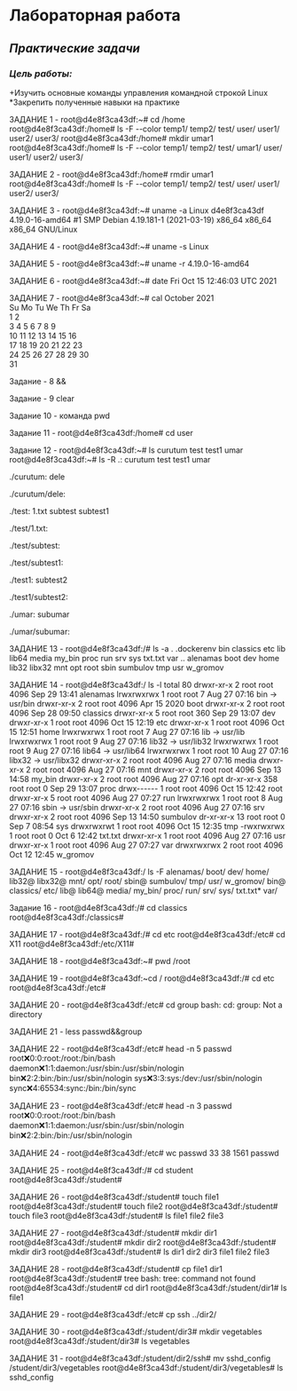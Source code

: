 # Лабораторная работа
## *Практические задачи* 
### *Цель работы:*
+Изучить основные команды управления командной строкой Linux    *Закрепить полученные навыки на практике 

ЗАДАНИЕ 1 - root@d4e8f3ca43df:~# cd /home
root@d4e8f3ca43df:/home# ls -F --color 
temp1/  temp2/  test/  user/  user1/  user2/  user3/
root@d4e8f3ca43df:/home# mkdir umar1
root@d4e8f3ca43df:/home# ls -F --color
temp1/  temp2/  test/  umar1/  user/  user1/  user2/  user3/

ЗАДАНИЕ 2 - root@d4e8f3ca43df:/home# rmdir umar1
root@d4e8f3ca43df:/home# ls -F --color
temp1/  temp2/  test/  user/  user1/  user2/  user3/

ЗАДАНИЕ 3 - root@d4e8f3ca43df:~# uname -a
Linux d4e8f3ca43df 4.19.0-16-amd64 #1 SMP Debian 4.19.181-1 (2021-03-19) x86_64 x86_64 x86_64 GNU/Linux

ЗАДАНИЕ 4 - root@d4e8f3ca43df:~# uname -s
Linux

ЗАДАНИЕ 5 - root@d4e8f3ca43df:~# uname -r
4.19.0-16-amd64

ЗАДАНИЕ 6 - root@d4e8f3ca43df:~# date
Fri Oct 15 12:46:03 UTC 2021

ЗАДАНИЕ 7 - root@d4e8f3ca43df:~# cal
    October 2021      
Su Mo Tu We Th Fr Sa  
                1  2  
 3  4  5  6  7  8  9  
10 11 12 13 14 15 16  
17 18 19 20 21 22 23  
24 25 26 27 28 29 30  
31                  

Задание - 8 &&

Задание - 9 clear

Задание 10 - команда pwd

Задание 11 - root@d4e8f3ca43df:/home# cd user

Задание 12 - root@d4e8f3ca43df:~# ls
curutum  test  test1  umar
root@d4e8f3ca43df:~# ls -R
.:
curutum  test  test1  umar

./curutum:
dele

./curutum/dele:

./test:
1.txt  subtest  subtest1

./test/1.txt:

./test/subtest:

./test/subtest1:

./test1:
subtest2

./test1/subtest2:

./umar:
subumar

./umar/subumar:

ЗАДАНИЕ 13 - root@d4e8f3ca43df:/# ls -a
.   .dockerenv  bin   classics  etc   lib    lib64   media  my_bin  proc  run   srv       sys  txt.txt  var
..  alenamas    boot  dev       home  lib32  libx32  mnt    opt     root  sbin  sumbulov  tmp  usr      w_gromov

ЗАДАНИЕ 14 - root@d4e8f3ca43df:/ ls -l
total 80
drwxr-xr-x   2 root root 4096 Sep 29 13:41 alenamas
lrwxrwxrwx   1 root root    7 Aug 27 07:16 bin -> usr/bin
drwxr-xr-x   2 root root 4096 Apr 15  2020 boot
drwxr-xr-x   2 root root 4096 Sep 28 09:50 classics
drwxr-xr-x   5 root root  360 Sep 29 13:07 dev
drwxr-xr-x   1 root root 4096 Oct 15 12:19 etc
drwxr-xr-x   1 root root 4096 Oct 15 12:51 home
lrwxrwxrwx   1 root root    7 Aug 27 07:16 lib -> usr/lib
lrwxrwxrwx   1 root root    9 Aug 27 07:16 lib32 -> usr/lib32
lrwxrwxrwx   1 root root    9 Aug 27 07:16 lib64 -> usr/lib64
lrwxrwxrwx   1 root root   10 Aug 27 07:16 libx32 -> usr/libx32
drwxr-xr-x   2 root root 4096 Aug 27 07:16 media
drwxr-xr-x   2 root root 4096 Aug 27 07:16 mnt
drwxr-xr-x   2 root root 4096 Sep 13 14:58 my_bin
drwxr-xr-x   2 root root 4096 Aug 27 07:16 opt
dr-xr-xr-x 358 root root    0 Sep 29 13:07 proc
drwx------   1 root root 4096 Oct 15 12:42 root
drwxr-xr-x   5 root root 4096 Aug 27 07:27 run
lrwxrwxrwx   1 root root    8 Aug 27 07:16 sbin -> usr/sbin
drwxr-xr-x   2 root root 4096 Aug 27 07:16 srv
drwxr-xr-x   2 root root 4096 Sep 13 14:50 sumbulov
dr-xr-xr-x  13 root root    0 Sep  7 08:54 sys
drwxrwxrwt   1 root root 4096 Oct 15 12:35 tmp
-rwxrwxrwx   1 root root    0 Oct  6 12:42 txt.txt
drwxr-xr-x   1 root root 4096 Aug 27 07:16 usr
drwxr-xr-x   1 root root 4096 Aug 27 07:27 var
drwxrwxrwx   2 root root 4096 Oct 12 12:45 w_gromov

ЗАДАНИЕ 15 - root@d4e8f3ca43df:/ ls -F
alenamas/  boot/      dev/  home/  lib32@  libx32@  mnt/     opt/   root/  sbin@  sumbulov/  tmp/      usr/  w_gromov/
bin@       classics/  etc/  lib@   lib64@  media/   my_bin/  proc/  run/   srv/   sys/       txt.txt*  var/

Задание 16 - root@d4e8f3ca43df:/# cd classics
root@d4e8f3ca43df:/classics# 

ЗАДАНИЕ 17 - root@d4e8f3ca43df:/# cd etc
root@d4e8f3ca43df:/etc# cd X11
root@d4e8f3ca43df:/etc/X11# 

ЗАДАНИЕ 18 - root@d4e8f3ca43df:~# pwd
/root

ЗАДАНИЕ 19 - root@d4e8f3ca43df:~cd /
root@d4e8f3ca43df:/# cd etc
root@d4e8f3ca43df:/etc#

ЗАДАНИЕ 20 - root@d4e8f3ca43df:/etc# cd group
bash: cd: group: Not a directory

ЗАДАНИЕ 21 - less passwd&&group

ЗАДАНИЕ 22 - root@d4e8f3ca43df:/etc# head -n 5 passwd
root:x:0:0:root:/root:/bin/bash
daemon:x:1:1:daemon:/usr/sbin:/usr/sbin/nologin
bin:x:2:2:bin:/bin:/usr/sbin/nologin
sys:x:3:3:sys:/dev:/usr/sbin/nologin
sync:x:4:65534:sync:/bin:/bin/sync

ЗАДАНИЕ 23 - root@d4e8f3ca43df:/etc# head -n 3 passwd
root:x:0:0:root:/root:/bin/bash
daemon:x:1:1:daemon:/usr/sbin:/usr/sbin/nologin
bin:x:2:2:bin:/bin:/usr/sbin/nologin

ЗАДАНИЕ 24 - root@d4e8f3ca43df:/etc# wc passwd
  33   38 1561 passwd
  
ЗАДАНИЕ 25 - root@d4e8f3ca43df:/# cd student
root@d4e8f3ca43df:/student#

ЗАДАНИЕ 26 - root@d4e8f3ca43df:/student# touch file1
root@d4e8f3ca43df:/student# touch file2
root@d4e8f3ca43df:/student# touch file3
root@d4e8f3ca43df:/student# ls
file1  file2  file3

ЗАДАНИЕ 27 - root@d4e8f3ca43df:/student# mkdir dir1
root@d4e8f3ca43df:/student# mkdir dir2
root@d4e8f3ca43df:/student# mkdir dir3
root@d4e8f3ca43df:/student# ls
dir1  dir2  dir3  file1  file2  file3

ЗАДАНИЕ 28 - root@d4e8f3ca43df:/student# cp file1 dir1
root@d4e8f3ca43df:/student# tree
bash: tree: command not found
root@d4e8f3ca43df:/student# cd dir1
root@d4e8f3ca43df:/student/dir1# ls
file1

ЗАДАНИЕ 29 - root@d4e8f3ca43df:/etc# cp ssh ../dir2/

ЗАДАНИЕ 30 - root@d4e8f3ca43df:/student/dir3# mkdir vegetables 
root@d4e8f3ca43df:/student/dir3# ls
vegetables

ЗАДАНИЕ 31 - root@d4e8f3ca43df:/student/dir2/ssh# mv sshd_config /student/dir3/vegetables
root@d4e8f3ca43df:/student/dir3/vegetables# ls 
sshd_config
